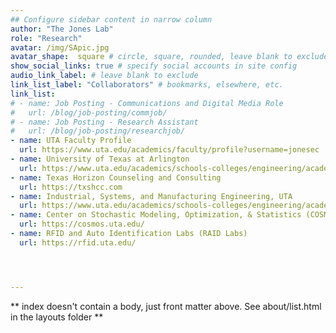 ```yaml
---
## Configure sidebar content in narrow column
author: "The Jones Lab"
role: "Research"
avatar: /img/SApic.jpg
avatar_shape:  square # circle, square, rounded, leave blank to exclude
show_social_links: true # specify social accounts in site config
audio_link_label: # leave blank to exclude
link_list_label: "Collaborators" # bookmarks, elsewhere, etc.
link_list:
# - name: Job Posting - Communications and Digital Media Role
#   url: /blog/job-posting/commjob/
# - name: Job Posting - Research Assistant
#   url: /blog/job-posting/researchjob/
- name: UTA Faculty Profile
  url: https://www.uta.edu/academics/faculty/profile?username=jonesec
- name: University of Texas at Arlington
  url: https://www.uta.edu/academics/schools-colleges/engineering/academics/departments/industrial/
- name: Texas Horizon Counseling and Consulting
  url: https://txshcc.com
- name: Industrial, Systems, and Manufacturing Engineering, UTA
  url: https://www.uta.edu/academics/schools-colleges/engineering/academics/departments/industrial/
- name: Center on Stochastic Modeling, Optimization, & Statistics (COSMOS)
  url: https://cosmos.uta.edu/
- name: RFID and Auto Identification Labs (RAID Labs)
  url: https://rfid.uta.edu/




---
```


** index doesn't contain a body, just front matter above.
See about/list.html in the layouts folder **